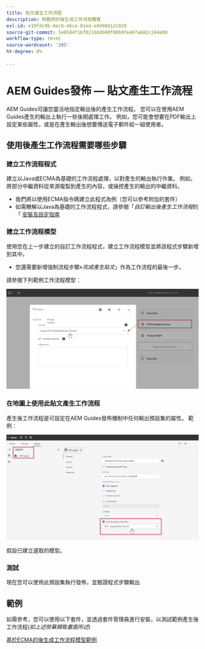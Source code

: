 ```yaml
---
title: 貼文產生工作流程
description: 附範例的後生成工作流程概覽
exl-id: e19fdc0b-0ec6-46ce-81ed-e9490d12c029
source-git-commit: 5e0584f1bf0216b8b00f00b9fe46fa682c244e08
workflow-type: tm+mt
source-wordcount: '305'
ht-degree: 0%

---
```


# AEM Guides發佈 — 貼文產生工作流程

AEM Guides可讓您靈活地指定輸出後的產生工作流程。 您可以在使用AEM Guides產生的輸出上執行一些後期處理工作。
例如，您可能會想要在PDF輸出上設定某些屬性，或是在產生輸出後想要傳送電子郵件給一組使用者。


## 使用後產生工作流程需要哪些步驟

### 建立工作流程程式

建立以Java或ECMA為基礎的工作流程處理，以對產生的輸出執行作業。 例如，將部分中繼資料從來源複製到產生的內容，或操控產生的輸出的中繼資料。

- 我們將以使用ECMA指令碼建立此程式為例（您可以參考附加的套件）
- 如需瞭解以Java為基礎的工作流程程式，請參閱「*自訂輸出後產生工作流程*&#x200B;的「 [安裝及設定指南](/help/product-guide/install-guide/customize-workflows.md#id17A6GI004Y4)


### 建立工作流程模型

使用您在上一步建立的自訂工作流程程式，建立工作流程模型並將該程式步驟新增到其中。

- 您還需要新增強制流程步驟»*完成產生貼文*」作為工作流程的最後一步。

請參閱下列範例工作流程模型：

![產生後工作流程模型](../assets/workflows/pgwf-workflow-model.png)


### 在地圖上使用此貼文產生工作流程

產生後工作流程是可設定在AEM Guides發佈機制中任何輸出預設集的屬性。 範例：

![輸出預設集上的產生後工作流程](../assets/workflows/pgwf-preset-settings.png)


假設已建立選取的模型。


### 測試

現在您可以使用此預設集執行發佈，並驗證程式步驟輸出


## 範例

如需參考，您可以使用以下套件，並透過套件管理員進行安裝，以測試範例產生後工作流程(*如上述熒幕擷取畫面所述*)

[基於ECMA的後生成工作流程模型範例](../assets/workflows/sample-pgwf-ecma-test-wfmetadata.zip)
